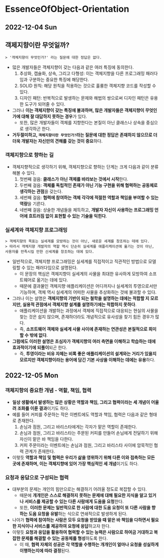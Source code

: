 # EssenceOfObject-Orientation
## 2022-12-04 Sun

## 객제지향이란 무엇일까?
```
> '객체지향이 무엇인가?' 라는 질문에 대한 정답은 없다.
```
* 많은 개발자들은 객체지향이 갖는 다음과 같은 여러 특징에 동의한다.
  1. 추상화, 캡슐화, 상속, 그리고 다형성: 이는 객체지향을 다른 프로그래밍 패러다임과 구분하는 중요한 특징에 해당한다.
  2. SOLID 원칙: 해당 원칙을 적용하는 것으로 훌륭한 객체지향 코드를 작성할 수 있다.
  3. 디자인 패턴: 반복적으로 발생하는 문제와 해법의 쌍으로써 디자인 패턴은 유용한 도구가 되어줄 수 있다.
* 그러나 **이는 객체지향이 갖는 특징에 불과하며, 많은 개발자들은 객체지향이 무엇인가에 대해 잘 대답하지 못하는 경우**가 있다.
  * 또한, 많은 개발자들이 객체를 지향한다는 본질이 아닌 클래스나 상속을 중심으로 생각하곤 한다.
* **거두절미하고, `객체지향이란 무엇인가?`라는 질문에 대한 정답은 존재하지 않으므로 더더욱 개발자는 자신만의 견해를 갖는 것이 중요**하다.

### 객체지향으로 향하는 길
* 객체지향적으로 생각하기 위해, 객체지향으로 향하는 단계는 크게 다음과 같이 분류해볼 수 있다.
  1. 첫번째 걸음: **클래스가 아닌 객체를 바라보는 것에서 시작**한다.
  2. 두번째 걸음: **객체를 독립적인 존재가 아닌 기능 구현을 위해 협력하는 공동체로 생각하는 관점**을 갖는다.
  3. 세번째 걸음: **협력에 참여하는 객체 각각에 적절한 역할과 책임을 부여할 수 있는 역량**을 기른다.
  4. 네번째 걸음: 상술한 개념들을 체득하고, **개발자 자신이 사용하는 프로그래밍 언어에 흐트러짐 없이 표현할 수 있는 기술을 익힌다**.

### 실세계와 객체지향 프로그래밍
```
> 객체지향의 목표는 실세계를 모방하는 것이 아닌, 새로운 세계를 창조하는 데에 있다.
> 따라서 객체지향 개발자의 역할 역시 단순히 실세계를 애플리케이션에 옮기는 것이 아닌, 사용자를 만족시킬 만한 신세계를 창조하는 데에 있다.
```
* 일반적으로, 객체지향 프로그래밍은 실세계를 직접적이고 직관적인 방법으로 모델링할 수 있는 패러다임으로 설명된다.
  * 이 문장의 핵심은 객체지향이 실세계의 사물을 최대한 유사하게 모방하여 소프트웨어로 옮기는 데에 있다.
  * 때문에 결과물인 객체지향 애플리케이션은 어디까지나 실세계의 투영으로서만 기능하며, 객체 역시 실세계의 어떠한 사물을 추상화하는 것에 불과할 수 있다.
* 그러나 이는 설명은 **객체지향의 기반이 되는 철학을 설명하는 데에는 적합할 지 모르지만, 실용적 관점에서 객체지향 설계를 설명하기에는 적합하지 못하다**.
  * 애플리케이션을 개발하는 과정에서 객체에 직접적으로 대응되는 현실의 사물을 찾는 것은 쉽지 않으며, 존재하더라도 개념적으로 유사성을 찾기 힘든 경우가 많다.
  * 즉, **소프트웨어 객체와 실세계 사물 사이에 존재하는 연관성은 본질적으로 희미할 수 밖에 없다**.
* **그럼에도 이러한 설명은 초심자가 객체지향의 여러 측면을 이해하고 학습하는 데에 효과적이기에 되풀이**되곤 한다. 
  * 즉, **투영이라는 비유 자체는 비록 좋은 애플리케이션의 설계와는 거리가 있을지 모르지만 객체지향이라는 용어에 담긴 기본 사상을 이해하는 데에는 유용**하다.

## 2022-12-05 Mon
### 객체지향의 중요한 개념 - 역할, 책임, 협력
* **일상 생활에서 발생하는 많은 상황은 역할과 책임, 그리고 협력이라는 세 개념이 어울려 조화를 이룬 결과**이기도 하다.
* 예를 들어 커피를 주문하는 작은 이벤트에도 역할과 책임, 협력은 다음과 같은 형태로 존재한다.
  1. 손님과 점원, 그리고 바리스타에게는 각자가 맡은 역할이 존재한다.
  2. 손님과 점원, 그리고 바리스타는 주문된 커피를 만들어 손님에게 전달하기 위해 자신이 맡은 바 책임을 다한다.
  3. 커피 주문이라는 이벤트에는 손님과 점원, 그리고 바리스타 사이에 암묵적인 협력 관계가 존재한다.
* 이렇듯 **역할과 책임 및 협력은 우리가 삶을 영위하기 위해 다른 이와 접촉하는 모든 곳에 존재하며, 이는 객체지향에 있어 가장 핵심적인 세 개념**이기도 하다.

### 요청과 응답으로 구성되는 협력
* 대부분의 문제는 개인의 힘만으로는 해결하기 어려울 정도로 복잡할 수 있다.
  * 때문에 **개개인은 스스로 해결하지 못하는 문제에 대해 필요한 지식을 알고 있거나 서비스를 제공할 수 있는 다른 사람에게 도움을 요청**한다.
  * 또한, **이러한 문제는 일반적으로 한 사람에 대한 도움 요청이 또 다른 사람을 향하는 도움 요청을 유발**하는 식으로 연쇄적으로 발생하게 된다.
* 나아가 **협력에 참여하는 사람은 모두 요청을 받았을 때 맡은 바 책임을 다하면서 필요한 지식이나 서비스를 제공하여 요청에 응답**하고자 한다.
* 이렇듯 **요청과 응답을 활용하여 협력할 수 있는 능력은 사람으로 하여금 거대하고 복잡한 문제를 해결할 수 있는 공동체를 형성**하도록 한다.
  * 이 때, **협력 자체의 성공은 각 역할을 수행하는 개개인이 얼마나 요청을 성실하게 이행하는지에 따라 결정**된다.
